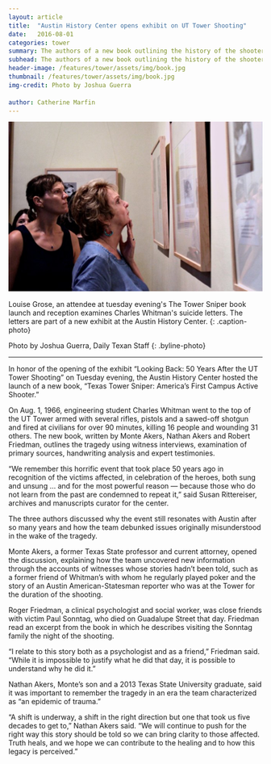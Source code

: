```yaml
---
layout: article
title:  "Austin History Center opens exhibit on UT Tower Shooting"
date:   2016-08-01
categories: tower
summary: The authors of a new book outlining the history of the shooter and the events leading up to it discussed the investigative process.
subhead: The authors of a new book outlining the history of the shooter and the events leading up to it discussed the investigative process.
header-image: /features/tower/assets/img/book.jpg
thumbnail: /features/tower/assets/img/book.jpg
img-credit: Photo by Joshua Guerra

author: Catherine Marfin
---
```

![Louise Grose, an attendee at tuesday evening's The Tower Sniper book launch and reception examines Charles Whitman's suicide letters. The letters are part of a new exhibit at the Austin History Center.](assets/img/book.jpg)

Louise Grose, an attendee at tuesday evening's The Tower Sniper book launch and reception examines Charles Whitman's suicide letters. The letters are part of a new exhibit at the Austin History Center.
{: .caption-photo}

Photo by Joshua Guerra, Daily Texan Staff
{: .byline-photo}

<hr>

In honor of the opening of the exhibit “Looking Back: 50 Years After the UT Tower Shooting” on Tuesday evening, the Austin History Center hosted the launch of a new book, “Texas Tower Sniper: America’s First Campus Active Shooter.”

On Aug. 1, 1966, engineering student Charles Whitman went to the top of the UT Tower armed with several rifles, pistols and a sawed-off shotgun and fired at civilians for over 90 minutes, killing 16 people and wounding 31 others. The new book, written by Monte Akers, Nathan Akers and Robert Friedman, outlines the tragedy using witness interviews, examination of primary sources, handwriting analysis and expert testimonies.

“We remember this horrific event that took place 50 years ago in recognition of the victims affected, in celebration of the heroes, both sung and unsung … and for the most powerful reason — because those who do not learn from the past are condemned to repeat it,” said Susan Rittereiser, archives and manuscripts curator for the center.

The three authors discussed why the event still resonates with Austin after so many years and how the team debunked issues originally misunderstood in the wake of the tragedy.

Monte Akers, a former Texas State professor and current attorney, opened the discussion, explaining how the team uncovered new information through the accounts of witnesses whose stories hadn’t been told, such as a former friend of Whitman’s with whom he regularly played poker and the story of an Austin American-Statesman reporter who was at the Tower for the duration of the shooting.

Roger Friedman, a clinical psychologist and social worker, was close friends with victim Paul Sonntag, who died on Guadalupe Street that day. Friedman read an excerpt from the book in which he describes visiting the Sonntag family the night of the shooting.

“I relate to this story both as a psychologist and as a friend,” Friedman said. “While it is impossible to justify what he did that day, it is possible to understand why he did it.”

Nathan Akers, Monte’s son and a 2013 Texas State University graduate, said it was important to remember the tragedy in an era the team characterized as “an epidemic of trauma.”

“A shift is underway, a shift in the right direction but one that took us five decades to get to,” Nathan Akers said. “We will continue to push for the right way this story should be told so we can bring clarity to those affected. Truth heals, and we hope we can contribute to the healing and to how this legacy is perceived.”